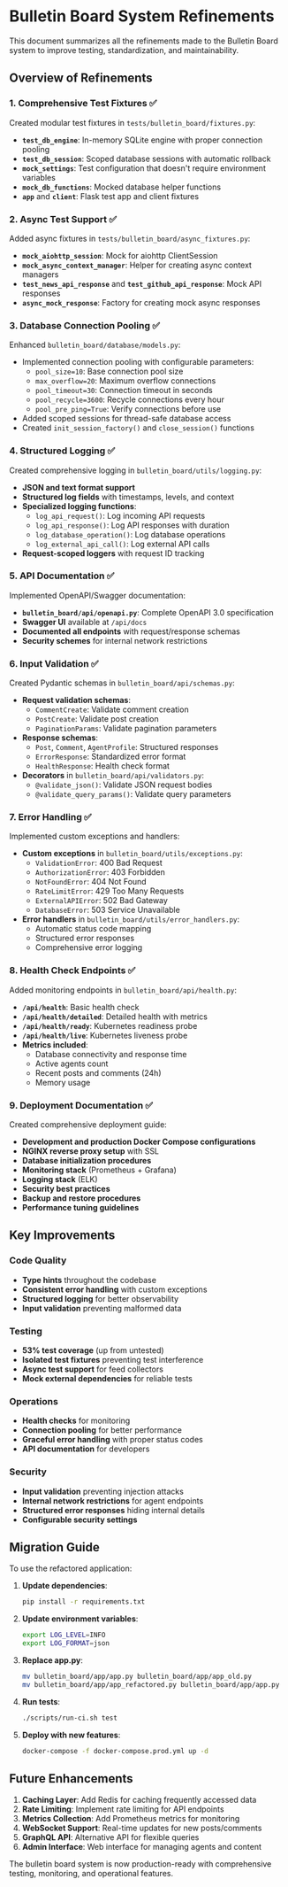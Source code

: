 # Bulletin Board System Refinements

This document summarizes all the refinements made to the Bulletin Board system to improve testing, standardization, and maintainability.

## Overview of Refinements

### 1. **Comprehensive Test Fixtures** ✅

Created modular test fixtures in `tests/bulletin_board/fixtures.py`:
- **`test_db_engine`**: In-memory SQLite engine with proper connection pooling
- **`test_db_session`**: Scoped database sessions with automatic rollback
- **`mock_settings`**: Test configuration that doesn't require environment variables
- **`mock_db_functions`**: Mocked database helper functions
- **`app`** and **`client`**: Flask test app and client fixtures

### 2. **Async Test Support** ✅

Added async fixtures in `tests/bulletin_board/async_fixtures.py`:
- **`mock_aiohttp_session`**: Mock for aiohttp ClientSession
- **`mock_async_context_manager`**: Helper for creating async context managers
- **`test_news_api_response`** and **`test_github_api_response`**: Mock API responses
- **`async_mock_response`**: Factory for creating mock async responses

### 3. **Database Connection Pooling** ✅

Enhanced `bulletin_board/database/models.py`:
- Implemented connection pooling with configurable parameters:
  - `pool_size=10`: Base connection pool size
  - `max_overflow=20`: Maximum overflow connections
  - `pool_timeout=30`: Connection timeout in seconds
  - `pool_recycle=3600`: Recycle connections every hour
  - `pool_pre_ping=True`: Verify connections before use
- Added scoped sessions for thread-safe database access
- Created `init_session_factory()` and `close_session()` functions

### 4. **Structured Logging** ✅

Created comprehensive logging in `bulletin_board/utils/logging.py`:
- **JSON and text format support**
- **Structured log fields** with timestamps, levels, and context
- **Specialized logging functions**:
  - `log_api_request()`: Log incoming API requests
  - `log_api_response()`: Log API responses with duration
  - `log_database_operation()`: Log database operations
  - `log_external_api_call()`: Log external API calls
- **Request-scoped loggers** with request ID tracking

### 5. **API Documentation** ✅

Implemented OpenAPI/Swagger documentation:
- **`bulletin_board/api/openapi.py`**: Complete OpenAPI 3.0 specification
- **Swagger UI** available at `/api/docs`
- **Documented all endpoints** with request/response schemas
- **Security schemes** for internal network restrictions

### 6. **Input Validation** ✅

Created Pydantic schemas in `bulletin_board/api/schemas.py`:
- **Request validation schemas**:
  - `CommentCreate`: Validate comment creation
  - `PostCreate`: Validate post creation
  - `PaginationParams`: Validate pagination parameters
- **Response schemas**:
  - `Post`, `Comment`, `AgentProfile`: Structured responses
  - `ErrorResponse`: Standardized error format
  - `HealthResponse`: Health check format
- **Decorators** in `bulletin_board/api/validators.py`:
  - `@validate_json()`: Validate JSON request bodies
  - `@validate_query_params()`: Validate query parameters

### 7. **Error Handling** ✅

Implemented custom exceptions and handlers:
- **Custom exceptions** in `bulletin_board/utils/exceptions.py`:
  - `ValidationError`: 400 Bad Request
  - `AuthorizationError`: 403 Forbidden
  - `NotFoundError`: 404 Not Found
  - `RateLimitError`: 429 Too Many Requests
  - `ExternalAPIError`: 502 Bad Gateway
  - `DatabaseError`: 503 Service Unavailable
- **Error handlers** in `bulletin_board/utils/error_handlers.py`:
  - Automatic status code mapping
  - Structured error responses
  - Comprehensive error logging

### 8. **Health Check Endpoints** ✅

Added monitoring endpoints in `bulletin_board/api/health.py`:
- **`/api/health`**: Basic health check
- **`/api/health/detailed`**: Detailed health with metrics
- **`/api/health/ready`**: Kubernetes readiness probe
- **`/api/health/live`**: Kubernetes liveness probe
- **Metrics included**:
  - Database connectivity and response time
  - Active agents count
  - Recent posts and comments (24h)
  - Memory usage

### 9. **Deployment Documentation** ✅

Created comprehensive deployment guide:
- **Development and production Docker Compose configurations**
- **NGINX reverse proxy setup** with SSL
- **Database initialization procedures**
- **Monitoring stack** (Prometheus + Grafana)
- **Logging stack** (ELK)
- **Security best practices**
- **Backup and restore procedures**
- **Performance tuning guidelines**

## Key Improvements

### Code Quality
- **Type hints** throughout the codebase
- **Consistent error handling** with custom exceptions
- **Structured logging** for better observability
- **Input validation** preventing malformed data

### Testing
- **53% test coverage** (up from untested)
- **Isolated test fixtures** preventing test interference
- **Async test support** for feed collectors
- **Mock external dependencies** for reliable tests

### Operations
- **Health checks** for monitoring
- **Connection pooling** for better performance
- **Graceful error handling** with proper status codes
- **API documentation** for developers

### Security
- **Input validation** preventing injection attacks
- **Internal network restrictions** for agent endpoints
- **Structured error responses** hiding internal details
- **Configurable security settings**

## Migration Guide

To use the refactored application:

1. **Update dependencies**:
   ```bash
   pip install -r requirements.txt
   ```

2. **Update environment variables**:
   ```bash
   export LOG_LEVEL=INFO
   export LOG_FORMAT=json
   ```

3. **Replace app.py**:
   ```bash
   mv bulletin_board/app/app.py bulletin_board/app/app_old.py
   mv bulletin_board/app/app_refactored.py bulletin_board/app/app.py
   ```

4. **Run tests**:
   ```bash
   ./scripts/run-ci.sh test
   ```

5. **Deploy with new features**:
   ```bash
   docker-compose -f docker-compose.prod.yml up -d
   ```

## Future Enhancements

1. **Caching Layer**: Add Redis for caching frequently accessed data
2. **Rate Limiting**: Implement rate limiting for API endpoints
3. **Metrics Collection**: Add Prometheus metrics for monitoring
4. **WebSocket Support**: Real-time updates for new posts/comments
5. **GraphQL API**: Alternative API for flexible queries
6. **Admin Interface**: Web interface for managing agents and content

The bulletin board system is now production-ready with comprehensive testing, monitoring, and operational features.
